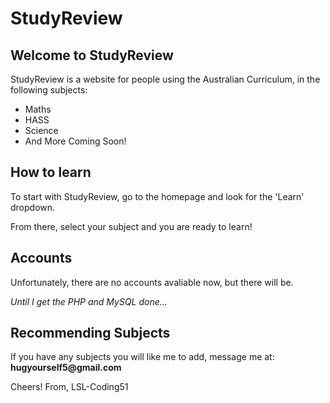 # StudyReview

## Welcome to StudyReview

StudyReview is a website for people using the Australian Curriculum, in the following subjects:

- Maths
- HASS
- Science
- And More Coming Soon!

## How to learn

To start with StudyReview, go to the homepage and look for the 'Learn' dropdown.

From there, select your subject and you are ready to learn!

## Accounts

Unfortunately, there are no accounts avaliable now, but there will be.

_Until I get the PHP  and MySQL done..._

## Recommending Subjects

If you have any subjects you will like me to add, message me at:
__hugyourself5@gmail.com__

Cheers!
From, LSL-Coding51
